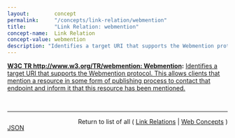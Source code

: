```yaml
---
layout:        concept
permalink:     "/concepts/link-relation/webmention"
title:         "Link Relation: webmention"
concept-name:  Link Relation
concept-value: webmention
description: "Identifies a target URI that supports the Webmention protocol. This allows clients that mention a resource in some form of publishing process to contact that endpoint and inform it that this resource has been mentioned."
---
```


**[W3C TR http://www.w3.org/TR/webmention: Webmention](/specs/W3C/TR/webmention "Webmention is a simple way to notify any URL when you link to it on your site. From the receiver's perspective, it's a way to request notifications when other sites link to it."):** [Identifies a target URI that supports the Webmention protocol. This allows clients that mention a resource in some form of publishing process to contact that endpoint and inform it that this resource has been mentioned.](http://www.w3.org/TR/webmention/#sender-discovers-receiver-webmention-endpoint "Read documentation for Link Relation &#34;webmention&#34;")

<br/>
<hr/>

<p style="float : left"><a href="./webmention.json" title="JSON representing this particular Web Concept value">JSON</a></p>
<p style="text-align: right">Return to list of all ( <a href="../link-relation/">Link Relations</a> | <a href="../">Web Concepts</a> )</p>
